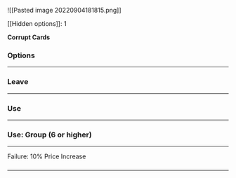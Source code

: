 ![[Pasted image 20220904181815.png]]

[[Hidden options]]: 1

**Corrupt Cards**

### Options
---

### Leave
---

### Use
---

### Use: Group (6 or higher)
---
Failure: 10% Price Increase

### 
---

